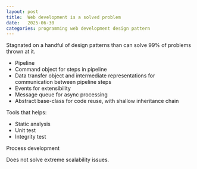 ```yaml
---
layout: post
title:  Web development is a solved problem
date:   2025-06-30
categories: programming web development design pattern
---
```


Stagnated on a handful of design patterns than can solve 99% of problems thrown at it.

* Pipeline
* Command object for steps in pipeline
* Data transfer object and intermediate representations for communication between pipeline steps
* Events for extensibility
* Message queue for async processing
* Abstract base-class for code reuse, with shallow inheritance chain

Tools that helps:

* Static analysis
* Unit test
* Integrity test

Process development

Does not solve extreme scalability issues.
